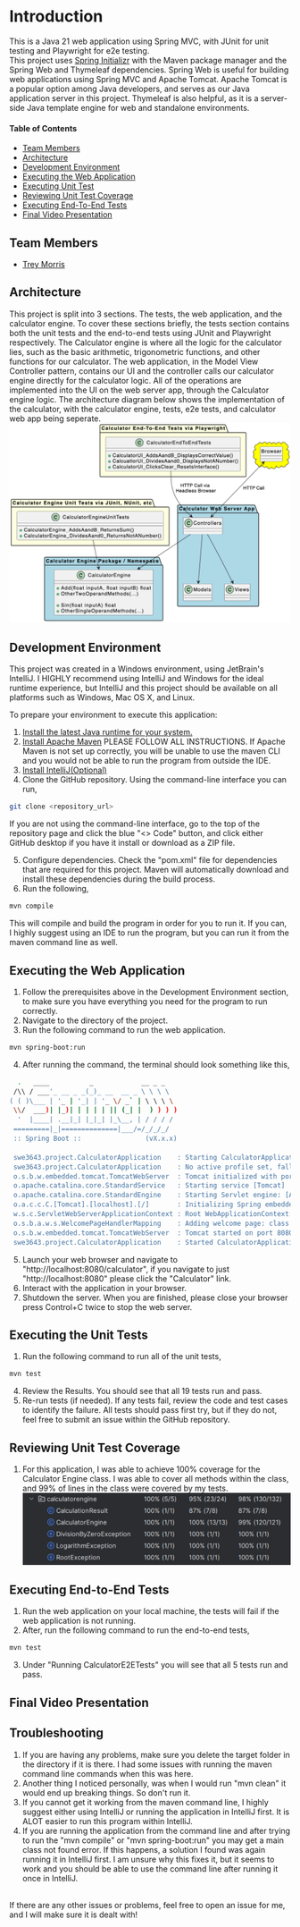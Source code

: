 # Introduction
This is a Java 21 web application using Spring MVC, with JUnit for unit testing and Playwright for e2e testing. 
<br/>
This project uses [Spring Initializr](https://start.spring.io/) with the Maven package manager and the Spring Web and Thymeleaf dependencies. Spring Web is useful for building web applications using Spring MVC and Apache Tomcat. Apache Tomcat is a popular option among Java developers, and serves as our Java application server in this project. Thymeleaf is also helpful, as it is a server-side Java template engine for web and standalone environments.


#### Table of Contents
- [Team Members](#team-members)
- [Architecture](#architecture)
- [Development Environment](#development-environment)
- [Executing the Web Application](#executing-the-web-application)
- [Executing Unit Test](#executing-the-unit-tests)
- [Reviewing Unit Test Coverage](#reviewing-unit-test-coverage)
- [Executing End-To-End Tests](#executing-end-to-end-tests)
- [Final Video Presentation](#final-video-presentation)


## Team Members
- [Trey Morris](https://github.com/TreyBMorris)

## Architecture
This project is split into 3 sections. The tests, the web application, and the calculator engine. To cover these sections briefly, the tests section contains both the unit tests and the end-to-end tests using JUnit and Playwright respectively. The Calculator engine is where all the logic for the calculator lies, such as the basic arithmetic, trigonometric functions, and other functions for our calculator. The web application, in the Model View Controller pattern, contains our UI and the controller calls our calculator engine directly for the calculator logic. All of the operations are implemented into the UI on the web server app, through the Calculator engine logic. The architecture diagram below shows the implementation of the calculator, with the calculator engine, tests, e2e tests, and calculator web app being seperate.
![alt text](image-1.png)

## Development Environment
This project was created in a Windows environment, using JetBrain's IntelliJ. I HIGHLY recommend using IntelliJ and Windows for the ideal runtime experience, but IntelliJ and this project should be available on all platforms such as Windows, Mac OS X, and Linux.

To prepare your environment to execute this application:
1. [Install the latest Java runtime for your system.](https://www.java.com/en/download/manual.jsp)
2. [Install Apache Maven](https://maven.apache.org/install.html) PLEASE FOLLOW ALL INSTRUCTIONS. If Apache Maven is not set up correctly, you will be unable to use the maven CLI and you would not be able to run the program from outside the IDE.
4. [Install IntelliJ(Optional)](https://www.jetbrains.com/idea/?var=1)
5. Clone the GitHub repository. Using the command-line interface you can run,
```bash
git clone <repository_url>
```
If you are not using the command-line interface, go to the top of the repository page and click the blue "<> Code" button, and click either GitHub desktop if you have it install or download as a ZIP file.

5. Configure dependencies. Check the "pom.xml" file for dependencies that are required for this project. Maven will automatically download and install these dependencies during the build process.
6. Run the following,
```bash
mvn compile
```

This will compile and build the program in order for you to run it. If you can, I highly suggest using an IDE to run the program, but you can run it from the maven command line as well.
## Executing the Web Application
1. Follow the prerequisites above in the Development Environment section, to make sure you have everything you need for the program to run correctly.
2. Navigate to the directory of the project.
3. Run the following command to run the web application.
```bash
mvn spring-boot:run
```


4. After running the command, the terminal should look something like this,
```bash
  .   ____          _            __ _ _
 /\\ / ___'_ __ _ _(_)_ __  __ _ \ \ \ \
( ( )\___ | '_ | '_| | '_ \/ _` | \ \ \ \
 \\/  ___)| |_)| | | | | || (_| |  ) ) ) )
  '  |____| .__|_| |_|_| |_\__, | / / / /
 =========|_|==============|___/=/_/_/_/
 :: Spring Boot ::                (vX.x.x)

 swe3643.project.CalculatorApplication    : Starting CalculatorApplication using Java 21.0.1 with PID #####
 swe3643.project.CalculatorApplication    : No active profile set, falling back to 1 default profile: "default"
 o.s.b.w.embedded.tomcat.TomcatWebServer  : Tomcat initialized with port 8080 (http)
 o.apache.catalina.core.StandardService   : Starting service [Tomcat]
 o.apache.catalina.core.StandardEngine    : Starting Servlet engine: [Apache Tomcat/10.1.18]
 o.a.c.c.C.[Tomcat].[localhost].[/]       : Initializing Spring embedded WebApplicationContext
 w.s.c.ServletWebServerApplicationContext : Root WebApplicationContext: initialization completed in 918 ms
 o.s.b.a.w.s.WelcomePageHandlerMapping    : Adding welcome page: class path resource [static/index.html]
 o.s.b.w.embedded.tomcat.TomcatWebServer  : Tomcat started on port 8080 (http) with context path ''
 swe3643.project.CalculatorApplication    : Started CalculatorApplication in 1.77 seconds (process running for 2.41)
```

5. Launch your web browser and navigate to "http://localhost:8080/calculator", if you navigate to just "http://localhost:8080" please click the "Calculator" link.
6. Interact with the application in your browser.
7. Shutdown the server. When you are finished, please close your browser press Control+C twice to stop the web server.
## Executing the Unit Tests
1. Run the following command to run all of the unit tests,
```bash
mvn test
```

4. Review the Results. You should see that all 19 tests run and pass.
5. Re-run tests (if needed). If any tests fail, review the code and test cases to identify the failure. All tests should pass first try, but if they do not, feel free to submit an issue within the GitHub repository.
## Reviewing Unit Test Coverage
1. For this application, I was able to achieve 100% coverage for the Calculator Engine class. I was able to cover all methods within the class, and 99% of lines in the class were covered by my tests.
![Coverage Image](image.png)
## Executing End-to-End Tests
1. Run the web application on your local machine, the tests will fail if the web application is not running. 
2. After, run the following command to run the end-to-end tests,
```bash
mvn test
```

3. Under "Running CalculatorE2ETests" you will see that all 5 tests run and pass. 
## Final Video Presentation 

## Troubleshooting
1. If you are having any problems, make sure you delete the target folder in the directory if it is there. I had some issues with running the maven command line commands when this was here. 
2. Another thing I noticed personally, was when I would run "mvn clean" it would end up breaking things. So don't run it.
3. If you cannot get it working from the maven command line, I highly suggest either using IntelliJ or running the application in IntelliJ first. It is ALOT easier to run this program within IntelliJ.
4. If you are running the application from the command line and after trying to run the "mvn compile" or "mvn spring-boot:run" you may get a main class not found error. If this happens, a solution I found was again running it in IntelliJ first. I am unsure why this fixes it, but it seems to work and you should be able to use the command line after running it once in IntelliJ.
<br/>
If there are any other issues or problems, feel free to open an issue for me, and I will make sure it is dealt with!

